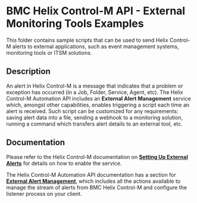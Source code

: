 # BMC Helix Control-M API - External Monitoring Tools Examples

This folder contains sample scripts that can be used to send Helix Control-M alerts to external applications, such as event management systems, monitoring tools or ITSM solutions.

## Description

An alert in Helix Control-M is a message that indicates that a problem or exception has occurred (in a Job, Folder, Service, Agent, etc). The Helix Control-M Automation API includes an **External Alert Management** service which, amongst other capabilities, enables triggering a script each time an alert is received. Such script can be customized for any requirements: saving alert data into a file, sending a webhook to a monitoring solution, running a command which transfers alert details to an external tool, etc.

## Documentation

Please refer to the Helix Control-M documentation on [**Setting Up External Alerts**](https://documents.bmc.com/supportu/controlm-saas/en-US/Documentation/Alerts.htm#SettingUpExternalAlerts) for details on how to enable the service.

The Helix Control-M Automation API documentation has a section for [**External Alert Management**](https://docs.bmc.com/docs/saas-api/run-service-941879047.html#Runservice-alert_managementExternalAlertManagement), which includes all the actions available to manage the stream of alerts from BMC Helix Control-M and configure the listener process on your client.